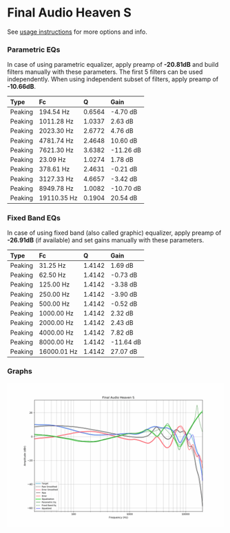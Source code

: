 # Final Audio Heaven S
See [usage instructions](https://github.com/jaakkopasanen/AutoEq#usage) for more options and info.

### Parametric EQs
In case of using parametric equalizer, apply preamp of **-20.81dB** and build filters manually
with these parameters. The first 5 filters can be used independently.
When using independent subset of filters, apply preamp of **-10.66dB**.

| Type    | Fc          |      Q | Gain      |
|:--------|:------------|:-------|:----------|
| Peaking | 194.54 Hz   | 0.6564 | -4.70 dB  |
| Peaking | 1011.28 Hz  | 1.0337 | 2.63 dB   |
| Peaking | 2023.30 Hz  | 2.6772 | 4.76 dB   |
| Peaking | 4781.74 Hz  | 2.4648 | 10.60 dB  |
| Peaking | 7621.30 Hz  | 3.6382 | -11.26 dB |
| Peaking | 23.09 Hz    | 1.0274 | 1.78 dB   |
| Peaking | 378.61 Hz   | 2.4631 | -0.21 dB  |
| Peaking | 3127.33 Hz  | 4.6657 | -3.42 dB  |
| Peaking | 8949.78 Hz  | 1.0082 | -10.70 dB |
| Peaking | 19110.35 Hz | 0.1904 | 20.54 dB  |

### Fixed Band EQs
In case of using fixed band (also called graphic) equalizer, apply preamp of **-26.91dB**
(if available) and set gains manually with these parameters.

| Type    | Fc          |      Q | Gain      |
|:--------|:------------|:-------|:----------|
| Peaking | 31.25 Hz    | 1.4142 | 1.69 dB   |
| Peaking | 62.50 Hz    | 1.4142 | -0.73 dB  |
| Peaking | 125.00 Hz   | 1.4142 | -3.38 dB  |
| Peaking | 250.00 Hz   | 1.4142 | -3.90 dB  |
| Peaking | 500.00 Hz   | 1.4142 | -0.52 dB  |
| Peaking | 1000.00 Hz  | 1.4142 | 2.32 dB   |
| Peaking | 2000.00 Hz  | 1.4142 | 2.43 dB   |
| Peaking | 4000.00 Hz  | 1.4142 | 7.82 dB   |
| Peaking | 8000.00 Hz  | 1.4142 | -11.64 dB |
| Peaking | 16000.01 Hz | 1.4142 | 27.07 dB  |

### Graphs
![](./Final%20Audio%20Heaven%20S.png)